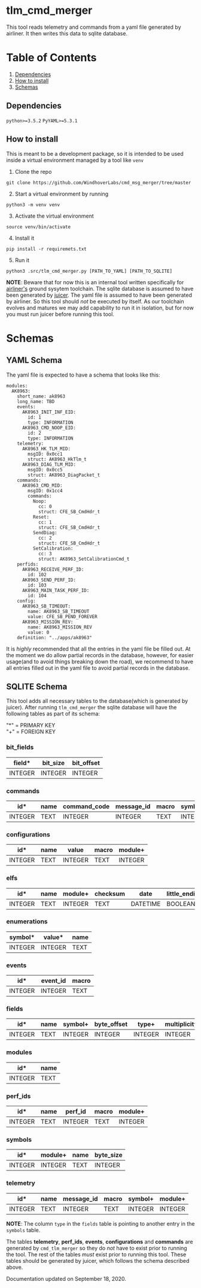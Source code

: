 # tlm_cmd_merger
This tool reads telemetry and commands from a yaml file generated by airliner. It then writes this data to sqlite database.

# Table of Contents
1. [Dependencies](#dependencies)
2. [How to install](#how_to_install)
3. [Schemas](#schemas)


## Dependencies <a name="dependencies"></a>
`python>=3.5.2`
`PyYAML>=5.3.1`


## How to install <a name="how_to_install"></a>
This is meant to be a development package, so it is intended to be used inside a virtual environment managed by a tool like `venv `

1. Clone the repo 
```
git clone https://github.com/WindhoverLabs/cmd_msg_merger/tree/master
```
2. Start  a virtual environment by running 
```
python3 -m venv venv
``` 
3. Activate the virtual environment 
```
source venv/bin/activate
```
4. Install it
```
pip install -r requiremets.txt
```

5. Run it
```
python3 .src/tlm_cmd_merger.py [PATH_TO_YAML] [PATH_TO_SQLITE] 
```

**NOTE**: Beware that for now this is an internal tool written specifically for [airliner's](https://github.com/WindhoverLabs/airliner)  ground sysytem toolchain. The sqlite database is assumed to have been generated by [juicer](https://github.com/WindhoverLabs/juicer). The yaml file is assumed to have been generated by airliner. So this tool should *not* be executed by itself. As our toolchain evolves and matures we may add capability to run it in isolation, but for now you must run juicer before running this tool.


# Schemas <a name="schemas"></a>

## YAML Schema
The yaml file is expected to have a schema that looks like this:

```
modules:
  AK8963:
    short_name: ak8963
    long_name: TBD
    events:
      AK8963_INIT_INF_EID:
        id: 1
        type: INFORMATION
      AK8963_CMD_NOOP_EID:
        id: 2
        type: INFORMATION
    telemetry:
      AK8963_HK_TLM_MID:
        msgID: 0x0cc1
        struct: AK8963_HkTlm_t
      AK8963_DIAG_TLM_MID:
        msgID: 0x0cc5
        struct: AK8963_DiagPacket_t
    commands:
      AK8963_CMD_MID:
        msgID: 0x1cc4
        commands:
          Noop:
            cc: 0
            struct: CFE_SB_CmdHdr_t
          Reset:
            cc: 1
            struct: CFE_SB_CmdHdr_t
          SendDiag:
            cc: 2
            struct: CFE_SB_CmdHdr_t
          SetCalibration:
            cc: 3
            struct: AK8963_SetCalibrationCmd_t
    perfids:
      AK8963_RECEIVE_PERF_ID:
        id: 102
      AK8963_SEND_PERF_ID:
        id: 103
      AK8963_MAIN_TASK_PERF_ID:
        id: 104
    config:
      AK8963_SB_TIMEOUT:
        name: AK8963_SB_TIMEOUT
        value: CFE_SB_PEND_FOREVER
      AK8963_MISSION_REV:
        name: AK8963_MISSION_REV
        value: 0
    definition: "../apps/ak8963"
```
It is _highly_ recommended that all the entries in the yaml file be filled out. At the moment we do allow
partial records in the database, however, for easier usage(and to avoid things breaking down the road), we recommend
to have all entries filled out in the yaml file to avoid partial records in the database.

## SQLITE Schema
This tool adds all necessary tables to the database(which is generated by juicer). After running `tlm_cmd_merger`
the sqlite database will have the following tables as part of its schema:


"*" = PRIMARY KEY  
"+" = FOREIGN KEY

### bit_fields
|field* | bit_size   | bit_offset |
|---|---|---|
| INTEGER | INTEGER | INTEGER |


### commands
|id* | name   | command_code | message_id | macro | symbol+ | module+ |
|---|---|---|---|---|---|---|
| INTEGER | TEXT | INTEGER | INTEGER |TEXT | INTEGER | INTEGER |

### configurations
|id* | name   | value | macro | module+ |
|---|---|---|---|---|
| INTEGER | TEXT | INTEGER | TEXT | INTEGER

### elfs
| id* | name | module+ | checksum | date | little_endian |
| --- | --- | --- | --- | --- | --- |
|INTEGER | TEXT | INTEGER | TEXT | DATETIME | BOOLEAN |

###  enumerations
| symbol* | value* | name |
| --- | --- | --- |
| INTEGER | INTEGER | TEXT |

### events
| id* | event_id | macro |
| --- | --- | --- |
| INTEGER | INTEGER | TEXT

### fields
| id* | name | symbol+ | byte_offset | type+ | multiplicity | little_endian
| --- | --- | --- | ---| --- | --- | --- |
| INTEGER | TEXT | INTEGER |INTEGER | INTEGER | INTEGER | BOOLEAN |

### modules
| id* | name |
| --- | --- |
| INTEGER | TEXT |

### perf_ids
| id* | name | perf_id | macro | module+ |
| --- | --- | --- | ---| --- |
| INTEGER | TEXT | INTEGER | TEXT | INTEGER |

### symbols
| id* | module+ | name | byte_size |
| --- | --- | --- | --- |
| INTEGER | INTEGER | TEXT | INTEGER
 
### telemetry
| id* | name | message_id | macro | symbol+ | module+ |
| --- | --- | ---| ---| ---| ---|
| INTEGER | TEXT | INTEGER | TEXT | INTEGER | INTEGER

**NOTE**: The column `type` in the `fields` table is pointing to another entry in the `symbols` table.

The tables **telemetry**, **perf_ids**, **events**, **configurations** and **commands** are generated by `cmd_tlm_merger` so they do *not* have to exist prior to running the tool. The rest of the tables *must* exist prior to running this tool. These tables should be generated by juicer, which follows the schema described above.

Documentation updated on September 18, 2020.
